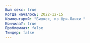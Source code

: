```yaml
---
Был секс: true
Когда началось: 2022-12-15
Комментарий: "Бишкек, из Шри-Ланки "
Кончила?: true
Проблемная: false
Тиндер: false
---
```


